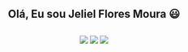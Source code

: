 <div align="center"><h2>Olá, Eu sou Jeliel Flores Moura 😃</h2>

<!--<div align="center">
  <a href="https://github.com/Jelielvison">
  <img height="180em" src="https://github-readme-stats.vercel.app/api?username=Jelielvison&show_icons=true&theme=blue-green&include_all_commits=true&count_private=true"/>-->
  
  
  
##
  
<div>
  <a href="https://www.instagram.com/jeli_moura/" target="_blank"><img src="https://img.shields.io/badge/-Instagram-%23E4405F?style=for-the-badge&logo=instagram&logoColor=white" target="_blank"></a>
  <a href = "mailto:jelielfloresmoura@gmail.com"><img src="https://img.shields.io/badge/-Gmail-%23333?style=for-the-badge&logo=gmail&logoColor=white" target="_blank"></a>
  <a href="https://www.linkedin.com/in/jeliel-f-12613a13b/" target="_blank"><img src="https://img.shields.io/badge/-LinkedIn-%230077B5?style=for-the-badge&logo=linkedin&logoColor=white" target="_blank"></a>
</div>
